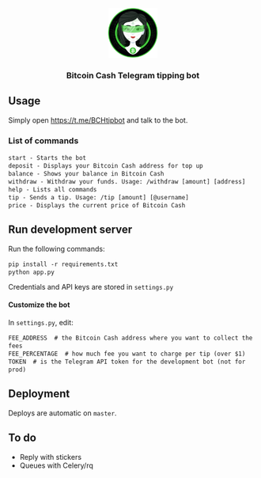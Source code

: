 <div align="center">
  <img src="tippie.png" width="100">
</div>

<div align="center">
  <h3>Bitcoin Cash Telegram tipping bot</h3>
</div>

## Usage

Simply open https://t.me/BCHtipbot and talk to the bot.

### List of commands

```
start - Starts the bot
deposit - Displays your Bitcoin Cash address for top up
balance - Shows your balance in Bitcoin Cash
withdraw - Withdraw your funds. Usage: /withdraw [amount] [address]
help - Lists all commands
tip - Sends a tip. Usage: /tip [amount] [@username]
price - Displays the current price of Bitcoin Cash
```

## Run development server

Run the following commands:

```shell
pip install -r requirements.txt
python app.py
```

Credentials and API keys are stored in `settings.py`

#### Customize the bot

In `settings.py`, edit:

```shell
FEE_ADDRESS  # the Bitcoin Cash address where you want to collect the fees
FEE_PERCENTAGE  # how much fee you want to charge per tip (over $1)
TOKEN  # is the Telegram API token for the development bot (not for prod)
```

## Deployment

Deploys are automatic on `master`.

## To do

- Reply with stickers
- Queues with Celery/rq
